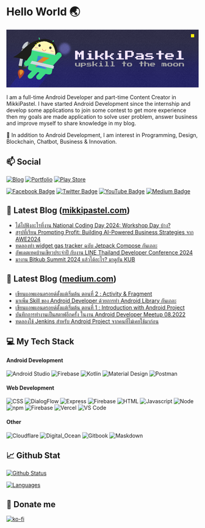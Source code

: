 # Hello World 🌏

![Banner](/image/github_banner.png)

I am a full-time Android Developer and part-time Content Creator in MikkiPastel. I have started Android Development since the internship and develop some applications to join some contest to get more experience then my goals are made application to solve user problem, answer business and improve myself to share knowledge in my blog. 

🌱 In addition to Android Development, I am interest in Programming, Design, Blockchain, Chatbot, Business & Innovation.

## 📫 Social
[![Blog](https://img.shields.io/website?color=B71D25&style=flat-square&up_message=Blog&url=https%3A%2F%2Fmikkipastel.com)](https://mikkipastel.com)
[![Portfolio](https://img.shields.io/website?color=FF9999&style=flat-square&up_message=Portfolio&url=https%3A%2F%2Fmikkipastel.web.app)](https://mikkipastel.web.app)
[![Play Store](https://img.shields.io/website?color=48ff48&style=flat-square&up_message=Play%20Store&url=https%3A%2F%2Fplay.google.com/store/apps/dev?id=6950665064391537398)](https://play.google.com/store/apps/dev?id=6950665064391537398)

[![Facebook Badge](https://img.shields.io/badge/-MikkiPastel-blue?style=flat&logo=Facebook&logoColor=white&link=https://www.facebook.com/mikkipastel/)](https://www.facebook.com/mikkipastel)
[![Twitter Badge](https://img.shields.io/badge/-@mikkipastel-00acee?style=flat&logo=Twitter&logoColor=white)](https://twitter.com/intent/follow?screen_name=mikkipastel "Follow on Twitter")
[![YouTube Badge](https://img.shields.io/badge/-MikkiCoding-FF0000?style=flat&logo=YouTube&logoColor=white)](https://www.youtube.com/channel/UCtGbMSe4i7NJiKQ271Fezcg)
[![Medium Badge](https://img.shields.io/badge/-@minseomikki-black?style=plastic&labelColor=000000&logo=Medium&link=https://medium.com/@minseobingsu/)](https://medium.com/@minseomikki)

## 📖 Latest Blog ([mikkipastel.com](https://www.mikkipastel.com/))
<!-- BLOG:START -->
- [ได้ไปฟังอะไรที่งาน National Coding Day 2024: Workshop Day บ้าง?](https://www.mikkipastel.com/national-coding-day-2024-workshop-day/)
- [สรุปที่เรียน Prompting Profit: Building AI-Powered Business Strategies จาก AWE2024](https://www.mikkipastel.com/prompting-profit-building-ai-powered-business-strategies-awe2024/)
- [ทดลองทำ widget gas tracker ฉบับ Jetpack Compose กันเถอะ](https://www.mikkipastel.com/create-android-widget-first-time-by-jetpack-glance/)
- [อัพเดตเทคบ้านเขียวประจำปี กับงาน LINE Thailand Developer Conference 2024](https://www.mikkipastel.com/line-thailand-developer-conference-2024/)
- [มางาน Bitkub Summit 2024 แล้วได้อะไร? มาดูกัน KUB](https://www.mikkipastel.com/bitkub-summit-2024/)
<!-- BLOG:END -->

## 📖 Latest Blog ([medium.com](https://medium.com/@minseobingsu))
<!-- MEDIUM:START -->
- [เขียนแอพแอนดรอยด์ตั้งแต่เริ่มต้น ตอนที่ 2 : Activity &amp; Fragment](https://developers.ascendcorp.com/basic-android-development-ep-2-activity-44e335020e8b?source=rss-606b11313ec7------2)
- [มาเพิ่ม Skill ของ Android Developer ด้วยการทำ Android Library กันเถอะ](https://developers.ascendcorp.com/level-up-with-android-library-for-android-developer-c80ab0c3c346?source=rss-606b11313ec7------2)
- [เขียนแอพแอนดรอยด์ตั้งแต่เริ่มต้น ตอนที่ 1 : Introduction with Android Project](https://developers.ascendcorp.com/basic-android-development-ep-1-introduction-with-android-project-fbf754bb4d3a?source=rss-606b11313ec7------2)
- [บันทึกการทำงานเป็นสตาฟอีกครั้ง ในงาน Android Developer Meetup 08.2022](https://medium.com/android-developer-meetup-th/diary-of-staff-at-android-developer-meetup-08-2022-by-mikkipastel-b22d6f89b50?source=rss-606b11313ec7------2)
- [ทดลองใช้ Jenkins สำหรับ Android Project จากคนที่ไม่เคยใช้มาก่อน](https://medium.com/mikkipastel/run-ci-for-android-project-in-jenkins-fc16da9ef763?source=rss-606b11313ec7------2)
<!-- MEDIUM:END -->

## 💻 My Tech Stack

#### Android Development
![Android Studio](https://img.shields.io/badge/Android_Studio-3DDC84?style=for-the-badge&logo=android-studio&logoColor=white)
![Firebase](https://img.shields.io/badge/firebase-ffca28?style=for-the-badge&logo=firebase&logoColor=black)
![Kotlin](https://img.shields.io/badge/Kotlin-0095D5?&style=for-the-badge&logo=kotlin&logoColor=white)
![Material Design](https://img.shields.io/badge/material%20design-757575?style=for-the-badge&logo=material%20design&logoColor=white)
![Postman](https://img.shields.io/badge/Postman-FF6C37?style=for-the-badge&logo=Postman&logoColor=white)

#### Web Development
![CSS](https://img.shields.io/badge/CSS3-1572B6?style=for-the-badge&logo=css3&logoColor=white)
![DialogFlow](https://img.shields.io/badge/dialogflow-FF9800?style=for-the-badge&logo=dialogflow&logoColor=white)
![Express](https://img.shields.io/badge/Express.js-000000?style=for-the-badge&logo=express&logoColor=white)
![Firebase](https://img.shields.io/badge/firebase-ffca28?style=for-the-badge&logo=firebase&logoColor=black)
![HTML](https://img.shields.io/badge/HTML5-E34F26?style=for-the-badge&logo=html5&logoColor=white)
![Javascript](https://img.shields.io/badge/JavaScript-323330?style=for-the-badge&logo=javascript&logoColor=F7DF1E)
![Node](https://img.shields.io/badge/Node.js-339933?style=for-the-badge&logo=nodedotjs&logoColor=white)
![npm](https://img.shields.io/badge/npm-CB3837?style=for-the-badge&logo=npm&logoColor=white)
![Firebase](https://img.shields.io/badge/firebase-ffca28?style=for-the-badge&logo=firebase&logoColor=black)
![Vercel](https://img.shields.io/badge/Vercel-000000?style=for-the-badge&logo=vercel&logoColor=white)
![VS Code](https://img.shields.io/badge/Visual_Studio_Code-0078D4?style=for-the-badge&logo=visual%20studio%20code&logoColor=white)

#### Other
![Cloudflare](https://img.shields.io/badge/Cloudflare-F38020?style=for-the-badge&logo=Cloudflare&logoColor=white)
![Digital_Ocean](https://img.shields.io/badge/Digital_Ocean-0080FF?style=for-the-badge&logo=DigitalOcean&logoColor=white)
![Gitbook](https://img.shields.io/badge/GitBook-7B36ED?style=for-the-badge&logo=gitbook&logoColor=white)
![Maskdown](https://img.shields.io/badge/Markdown-000000?style=for-the-badge&logo=markdown&logoColor=white)

## 📈 Github Stat

[![Github Status](https://github-readme-stats.vercel.app/api?username=mikkipastel&count_private=true&theme=onedark&show_icons=true)](https://github.com/mikkipastel)

[![Languages](https://github-readme-stats.vercel.app/api/top-langs/?username=mikkipastel&layout=compact&langs_count=10&hide_border=true&custom_title=Languages&bg_color=f5f5f5)](https://github.com/mikkipastel)

## 🧧 Donate me

[![ko-fi](https://ko-fi.com/img/githubbutton_sm.svg)](https://ko-fi.com/S6S31VK3J)
